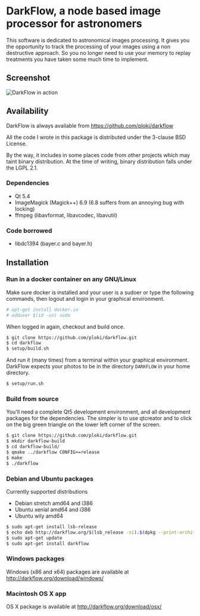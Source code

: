 # DarkFlow, a node based image processor for astronomers


This software is dedicated to astronomical images processing. It gives you the opportunity to track the processing of your images using a non destructive approach. So you no longer need to use your memory to replay treatments you have taken some much time to implement.


## Screenshot

![DarkFlow in action](http://darkflow.org/images/df-2016-02-01bis.jpg)

## Availability

DarkFlow is always available from https://github.com/ploki/darkflow

All the code I wrote in this package is distributed under the 3-clause BSD License.

By the way, it includes in some places code from other projects which may taint binary distribution. At the time of writing, binary distribution falls under the LGPL 2.1.

### Dependencies
 - Qt 5.4
 - ImageMagick (Magick++) 6.9 (6.8 suffers from an annoying bug with locking)
 - ffmpeg (libavformat, libavcodec, libavutil)
 
### Code borrowed
 - libdc1394 (bayer.c and bayer.h)

## Installation

### Run in a docker container on any GNU/Linux

Make sure docker is installed and your user is a sudoer or type the following commands, then logout and login in your graphical environment.

``` bash
# apt-get install docker.io
# adduser $(id -un) sudo
```

When logged in again, checkout and build once.


``` bash
$ git clone https://github.com/ploki/darkflow.git
$ cd darkflow
$ setup/build.sh
```

And run it (many times) from a terminal within your graphical environment.
DarkFlow expects your photos to be in the directory ```DARKFLOW``` in your home directory.

``` bash
$ setup/run.sh
```


### Build from source


You'll need a complete Qt5 development environment, and all development packages for the dependencies. The simpler is to use qtcreator and to click on the big green triangle on the lower left corner of the screen.
``` bash
$ git clone https://github.com/ploki/darkflow.git
$ mkdir darkflow-build
$ cd darkflow-build/
$ qmake ../darkflow CONFIG+=release
$ make
$ ./darkflow
```

### Debian and Ubuntu packages

Currently supported distributions
 - Debian stretch amd64 and i386
 - Ubuntu xenial amd64 and i386
 - Ubuntu wily amd64

``` bash
$ sudo apt-get install lsb-release
$ echo deb http://darkflow.org/$(lsb_release -si).$(dpkg --print-architecture)/ $(lsb_release -sc) main | sudo tee /etc/apt/sources.list.d/darkflow.list
$ sudo apt-get update
$ sudo apt-get install darkflow
```

### Windows packages

Windows (x86 and x64) packages are available at http://darkflow.org/download/windows/

### Macintosh OS X app

OS X package is available at http://darkflow.org/download/osx/
